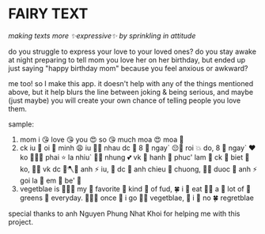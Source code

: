 # FAIRY TEXT
*making texts more ✨expressive✨ by sprinkling in attitude*

do you struggle to express your love to your loved ones? do you stay awake at night preparing to tell mom you love her on her birthday, but ended up just saying "happy birthday mom" because you feel anxious or awkward?

me too! so I make this app. it doesn't help with any of the things mentioned above, but it help blurs the line between joking & being serious, and maybe (just maybe) you will create your own chance of telling people you love them.

sample: 
1. mom  i 😘 love 😘 you 😍 so 😘 much  moa 😍 moa 🥰
2. ck  iu 🌺 oi 🌴 minh 😩 iu 🧜‍♂️ nhau  dc 🧘 8 🌟 ngay\` 😔🤡 roi 💥 do,  8 🦋 ngay\` ❤️ ko 🎉🍀🔥 phai ⭐ la  nhiu\` 🥗😰 nhung 💕 vk 🧘 hanh 🎇 phuc'  lam 🌻 ck 🦋 biet 🧚 ko, 🎈💥 vk  dc 🌺🪓💝 anh ⚡️ iu, 🧸 dc 🙏 anh  chieu 🤸 chuong, 🧡😰 duoc 🙌 anh ⚡️ goi  la 🥵 em 🥗 be' 🎁
3. vegetblae  is 🎋🎋🎍 my 💚 favorite 🌹 kind 🌹 of  fud, 🍀 i 🌹 eat 🥗🪷 a 🌻 lot  of 🌳 greens 🌱 everyday. 🌴🎋💚 once 🌺 i  go 🪷🍂 vegetblae, 🌳 i 🌳 no 🍀 regretblae 

special thanks to anh Nguyen Phung Nhat Khoi for helping me with this project. 
